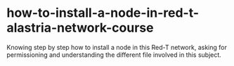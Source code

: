 # how-to-install-a-node-in-red-t-alastria-network-course
Knowing step by step how to install a node in this Red-T network, asking for permissioning and understanding the different file involved in this subject.
